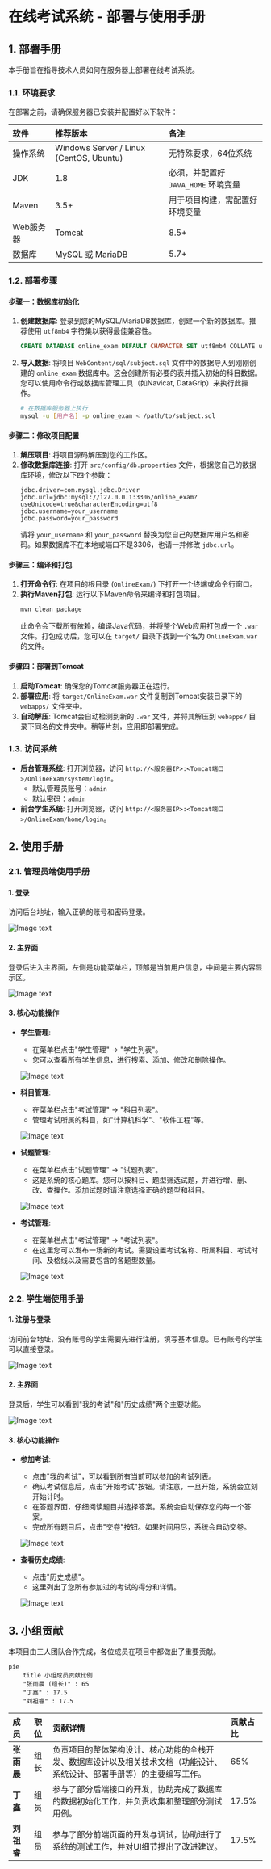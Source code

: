 # 在线考试系统 - 部署与使用手册

## 1. 部署手册

本手册旨在指导技术人员如何在服务器上部署在线考试系统。

### 1.1. 环境要求

在部署之前，请确保服务器已安装并配置好以下软件：

| 软件 | 推荐版本 | 备注 |
| :--- | :--- | :--- |
| 操作系统 | Windows Server / Linux (CentOS, Ubuntu) | 无特殊要求，64位系统 |
| JDK | 1.8 | 必须，并配置好 `JAVA_HOME` 环境变量 |
| Maven | 3.5+ | 用于项目构建，需配置好环境变量 |
| Web服务器 | Tomcat | 8.5+ | 需配置好 `CATALINA_HOME` 环境变量 |
| 数据库 | MySQL 或 MariaDB | 5.7+ | 推荐使用MySQL |

### 1.2. 部署步骤

#### 步骤一：数据库初始化
1.  **创建数据库**: 登录到您的MySQL/MariaDB数据库，创建一个新的数据库。推荐使用 `utf8mb4` 字符集以获得最佳兼容性。
    ```sql
    CREATE DATABASE online_exam DEFAULT CHARACTER SET utf8mb4 COLLATE utf8mb4_unicode_ci;
    ```
2.  **导入数据**: 将项目 `WebContent/sql/subject.sql` 文件中的数据导入到刚刚创建的 `online_exam` 数据库中。这会创建所有必要的表并插入初始的科目数据。您可以使用命令行或数据库管理工具（如Navicat, DataGrip）来执行此操作。
    ```bash
    # 在数据库服务器上执行
    mysql -u [用户名] -p online_exam < /path/to/subject.sql
    ```

#### 步骤二：修改项目配置
1.  **解压项目**: 将项目源码解压到您的工作区。
2.  **修改数据库连接**: 打开 `src/config/db.properties` 文件，根据您自己的数据库环境，修改以下四个参数：
    ```properties
    jdbc.driver=com.mysql.jdbc.Driver
    jdbc.url=jdbc:mysql://127.0.0.1:3306/online_exam?useUnicode=true&characterEncoding=utf8
    jdbc.username=your_username
    jdbc.password=your_password
    ```
    请将 `your_username` 和 `your_password` 替换为您自己的数据库用户名和密码。如果数据库不在本地或端口不是3306，也请一并修改 `jdbc.url`。

#### 步骤三：编译和打包
1.  **打开命令行**: 在项目的根目录 (`OnlineExam/`) 下打开一个终端或命令行窗口。
2.  **执行Maven打包**: 运行以下Maven命令来编译和打包项目。
    ```bash
    mvn clean package
    ```
    此命令会下载所有依赖，编译Java代码，并将整个Web应用打包成一个 `.war` 文件。打包成功后，您可以在 `target/` 目录下找到一个名为 `OnlineExam.war` 的文件。

#### 步骤四：部署到Tomcat
1.  **启动Tomcat**: 确保您的Tomcat服务器正在运行。
2.  **部署应用**: 将 `target/OnlineExam.war` 文件复制到Tomcat安装目录下的 `webapps/` 文件夹中。
3.  **自动解压**: Tomcat会自动检测到新的 `.war` 文件，并将其解压到 `webapps/` 目录下同名的文件夹中。稍等片刻，应用即部署完成。

### 1.3. 访问系统
- **后台管理系统**: 打开浏览器，访问 `http://<服务器IP>:<Tomcat端口>/OnlineExam/system/login`。
    - 默认管理员账号：`admin`
    - 默认密码：`admin`
- **前台学生系统**: 打开浏览器，访问 `http://<服务器IP>:<Tomcat端口>/OnlineExam/home/login`。

## 2. 使用手册

### 2.1. 管理员端使用手册

#### 1. 登录
访问后台地址，输入正确的账号和密码登录。

![Image text](https://github.com/CeciliaElf/OnlineExam/ScreenShots/00.png)

#### 2. 主界面
登录后进入主界面，左侧是功能菜单栏，顶部是当前用户信息，中间是主要内容显示区。

![Image text](https://github.com/CeciliaElf/OnlineExam/ScreenShots/01.png)

#### 3. 核心功能操作
- **学生管理**:
    - 在菜单栏点击"学生管理" -> "学生列表"。
    - 您可以查看所有学生信息，进行搜索、添加、修改和删除操作。
    
    ![Image text](https://github.com/CeciliaElf/OnlineExam/ScreenShots/03.png)

- **科目管理**:

    - 在菜单栏点击"考试管理" -> "科目列表"。
    - 管理考试所属的科目，如"计算机科学"、"软件工程"等。

    ![Image text](https://github.com/CeciliaElf/OnlineExam/ScreenShots/04.png)

- **试题管理**:
    - 在菜单栏点击"试题管理" -> "试题列表"。
    - 这是系统的核心题库。您可以按科目、题型筛选试题，并进行增、删、改、查操作。添加试题时请注意选择正确的题型和科目。

    ![Image text](https://github.com/CeciliaElf/OnlineExam/ScreenShots/02.png)

- **考试管理**:

    - 在菜单栏点击"考试管理" -> "考试列表"。
    - 在这里您可以发布一场新的考试。需要设置考试名称、所属科目、考试时间、及格线以及需要包含的各题型数量。

    ![Image text](https://github.com/CeciliaElf/OnlineExam/ScreenShots/05.png)

### 2.2. 学生端使用手册

#### 1. 注册与登录
访问前台地址，没有账号的学生需要先进行注册，填写基本信息。已有账号的学生可以直接登录。

![Image text](https://github.com/CeciliaElf/OnlineExam/ScreenShots/06.png)

#### 2. 主界面
登录后，学生可以看到"我的考试"和"历史成绩"两个主要功能。

![Image text](https://github.com/CeciliaElf/OnlineExam/ScreenShots/07.png)

#### 3. 核心功能操作
- **参加考试**:
    - 点击"我的考试"，可以看到所有当前可以参加的考试列表。
    - 确认考试信息后，点击"开始考试"按钮。请注意，一旦开始，系统会立刻开始计时。
    - 在答题界面，仔细阅读题目并选择答案。系统会自动保存您的每一个答案。
    - 完成所有题目后，点击"交卷"按钮。如果时间用尽，系统会自动交卷。
    
    ![Image text](https://github.com/CeciliaElf/OnlineExam/ScreenShots/08.png)
    
- **查看历史成绩**:
    
    - 点击"历史成绩"。
    - 这里列出了您所有参加过的考试的得分和详情。
    
    ![Image text](https://github.com/CeciliaElf/OnlineExam/ScreenShots/09.png)

## 3. 小组贡献

本项目由三人团队合作完成，各位成员在项目中都做出了重要贡献。

```mermaid
pie
    title 小组成员贡献比例
    "张雨晨 (组长)" : 65
    "丁鑫" : 17.5
    "刘祖睿" : 17.5
```

| 成员 | 职位 | 贡献详情 | 贡献占比 |
| :--- | :--- | :--- | :--- |
| **张雨晨** | 组长 | 负责项目的整体架构设计、核心功能的全栈开发、数据库设计以及相关技术文档（功能设计、系统设计、部署手册等）的主要编写工作。 | 65% |
| **丁鑫** | 组员 | 参与了部分后端接口的开发，协助完成了数据库的数据初始化工作，并负责收集和整理部分测试用例。 | 17.5% |
| **刘祖睿** | 组员 | 参与了部分前端页面的开发与调试，协助进行了系统的测试工作，并对UI细节提出了改进建议。 | 17.5% |
